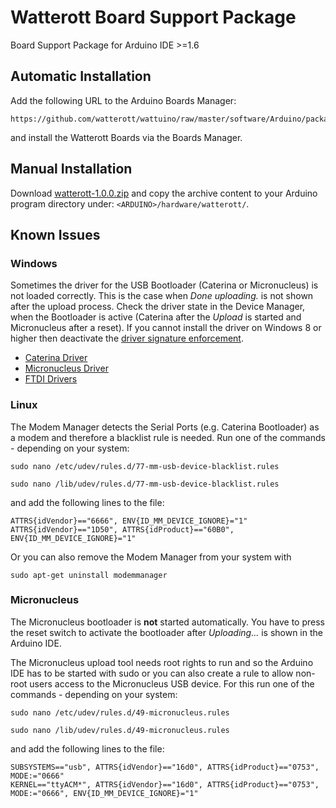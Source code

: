 # Watterott Board Support Package
Board Support Package for Arduino IDE >=1.6


## Automatic Installation

Add the following URL to the Arduino Boards Manager:
```
https://github.com/watterott/wattuino/raw/master/software/Arduino/package_watterott_index.json
```
and install the Watterott Boards via the Boards Manager.


## Manual Installation

Download [watterott-1.0.0.zip](https://github.com/watterott/wattuino/raw/master/software/Arduino/watterott-1.0.0.zip) and copy the archive content to your Arduino program directory under: ```<ARDUINO>/hardware/watterott/```.


## Known Issues

### Windows
Sometimes the driver for the USB Bootloader (Caterina or Micronucleus) is not loaded correctly.
This is the case when *Done uploading.* is not shown after the upload process.
Check the driver state in the Device Manager, when the Bootloader is active (Caterina after the *Upload* is started and Micronucleus after a reset).
If you cannot install the driver on Windows 8 or higher then deactivate the [driver signature enforcement](https://learn.sparkfun.com/tutorials/disabling-driver-signature-on-windows-8/disabling-signed-driver-enforcement-on-windows-8).
* [Caterina Driver](https://github.com/watterott/wattuino/raw/master/software/Caterina/driver.zip)
* [Micronucleus Driver](https://github.com/watterott/wattuino/raw/master/software/Micronucleus/driver.zip)
* [FTDI Drivers](http://www.ftdichip.com/Drivers/VCP.htm)

### Linux
The Modem Manager detects the Serial Ports (e.g. Caterina Bootloader) as a modem and therefore a blacklist rule is needed.
Run one of the commands - depending on your system:

```sudo nano /etc/udev/rules.d/77-mm-usb-device-blacklist.rules```

```sudo nano /lib/udev/rules.d/77-mm-usb-device-blacklist.rules```

and add the following lines to the file:
```
ATTRS{idVendor}=="6666", ENV{ID_MM_DEVICE_IGNORE}="1"
ATTRS{idVendor}=="1D50", ATTRS{idProduct}=="60B0", ENV{ID_MM_DEVICE_IGNORE}="1"
```

Or you can also remove the Modem Manager from your system with
```
sudo apt-get uninstall modemmanager
```

### Micronucleus
The Micronucleus bootloader is **not** started automatically. You have to press the reset switch to activate the bootloader after *Uploading...* is shown in the Arduino IDE.

The Micronucleus upload tool needs root rights to run and so the Arduino IDE has to be started with sudo or you can also create a rule to allow non-root users access to the Micronucleus USB device.
For this run one of the commands - depending on your system:

```sudo nano /etc/udev/rules.d/49-micronucleus.rules```

```sudo nano /lib/udev/rules.d/49-micronucleus.rules```

and add the following lines to the file:
```
SUBSYSTEMS=="usb", ATTRS{idVendor}=="16d0", ATTRS{idProduct}=="0753", MODE:="0666"
KERNEL=="ttyACM*", ATTRS{idVendor}=="16d0", ATTRS{idProduct}=="0753", MODE:="0666", ENV{ID_MM_DEVICE_IGNORE}="1"
```
